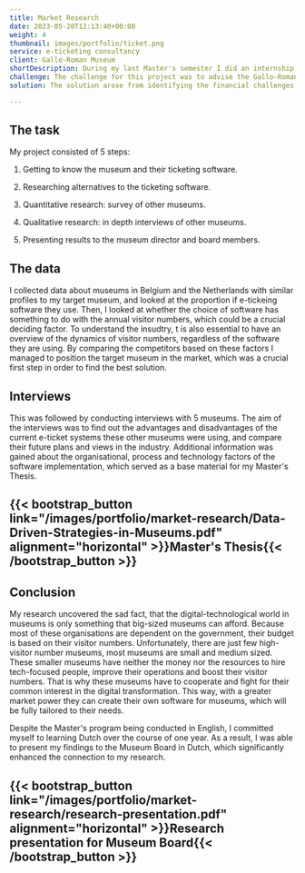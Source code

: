 ```yaml
---
title: Market Research
date: 2023-05-20T12:13:40+00:00
weight: 4
thumbnail: images/portfolio/ticket.png
service: e-ticketing consultancy
client: Gallo-Roman Museum
shortDescription: During my last Master's semester I did an internship at a Flemish history and archaeology museum. The museum wanted to change their ticketing system, and it was my task to advice them on their choice.
challenge: The challenge for this project was to advise the Gallo-Roman Museum on transitioning their ticketing system, considering their limited resources and the need to enhance visitor experience. This involved extensive research into alternative ticketing software, conducting quantitative and qualitative analyses of similar museums, and presenting the findings to museum stakeholders. 
solution: The solution arose from identifying the financial challenges smaller museums face in independently adopting digital technologies. It proposed a collaborative approach where smaller museums pool resources to develop a tailored ticketing software solution, addressing their specific needs and budgetary constraints. This collective effort aimed to empower smaller museums in their digital transformation journey, fostering market power and ensuring sustainable growth in visitor engagement and operational efficiency.

---
```




## The task

My project consisted of 5 steps:

1. Getting to know the museum and their ticketing software.

2. Researching alternatives to the ticketing software.

3. Quantitative research: survey of other museums.

4. Qualitative research: in depth interviews of other museums.
 
5. Presenting results to the museum director and board members.


## The data

I collected data about museums in Belgium and the Netherlands with similar profiles to my target museum, and looked at the proportion if e-tickeing software they use. Then, I looked at whether the choice of software has something to do with the annual visitor numbers, which could be a crucial deciding factor. To understand the insudtry, t is also essential to have an overview of the dynamics of visitor numbers, regardless of the software they are using. By comparing the competitors based on these factors I managed to position the target museum in the market, which was a crucial first step in order to find the best solution.

## Interviews

This was followed by conducting interviews with 5 museums. The aim of the interviews was to find out the advantages and disadvantages of the current e-ticket systems these other museums were using, and compare their future plans and views in the industry. Additional information was gained about the organisational, process and technology factors of the software implementation, which served as a base material for my Master's Thesis.

{{< bootstrap_button link="/images/portfolio/market-research/Data-Driven-Strategies-in-Museums.pdf" alignment="horizontal" >}}Master's Thesis{{< /bootstrap_button >}}   
---------------------

## Conclusion

My research uncovered the sad fact, that the digital-technological world in museums is only something that big-sized museums can afford. Because most of  these organisations are dependent on the government, their budget is based on their visitor numbers. Unfortunately, there are just few high-visitor number museums,  most museums are small and medium sized. These smaller museums have neither the money nor the resources to hire tech-focused people, improve their operations and boost their visitor numbers. That is why these museums have to cooperate and fight for their common interest in the digital transformation. This way, with a greater market power they can create their own software for museums, which will be fully tailored to their needs. 

Despite the Master's program being conducted in English, I committed myself to learning Dutch over the course of one year. As a result, I was able to present my findings to the Museum Board in Dutch, which significantly enhanced the connection to my research.

{{< bootstrap_button link="/images/portfolio/market-research/research-presentation.pdf" alignment="horizontal" >}}Research presentation for Museum Board{{< /bootstrap_button >}}  
---------------------



